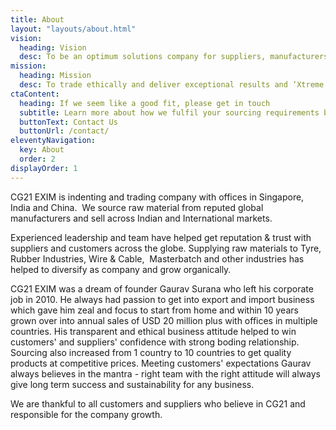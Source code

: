 ```yaml
---
title: About
layout: "layouts/about.html"
vision:
  heading: Vision
  desc: To be an optimum solutions company for suppliers, manufacturers & customers across the globe.
mission:
  heading: Mission
  desc: To trade ethically and deliver exceptional results and ‘Xtreme Performance’ consistently.
ctaContent:
  heading: If we seem like a good fit, please get in touch
  subtitle: Learn more about how we fulfil your sourcing requirements by leveraging our presence at major gateway ports.
  buttonText: Contact Us
  buttonUrl: /contact/
eleventyNavigation:
  key: About
  order: 2
displayOrder: 1
---
```


CG21 EXIM is indenting and trading company with offices in Singapore, India and China. 
We source raw material from reputed global manufacturers and sell across Indian and International markets.

Experienced leadership and team have helped get reputation & trust with suppliers and customers across the globe. Supplying raw materials to Tyre, Rubber Industries, Wire & Cable,  Masterbatch and other industries has helped to diversify as company and grow organically.

CG21 EXIM was a dream of founder Gaurav Surana who left his corporate job in 2010. He always had passion to get into export and import business which gave him zeal and focus to start from home and within 10 years grown over into annual sales of USD 20 million plus with offices in multiple countries. His transparent and ethical business attitude helped to win customers' and suppliers' confidence with strong boding relationship. Sourcing also increased from 1 country to 10 countries to get quality products at competitive prices. Meeting customers' expectations Gaurav always believes in the mantra - right team with the right attitude will always give long term success and sustainability for any business.

We are thankful to all customers and suppliers who believe in CG21 and responsible for the company growth.
